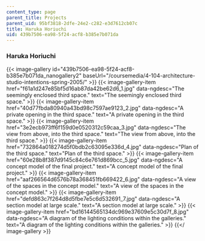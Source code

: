 ```yaml
---
content_type: page
parent_title: Projects
parent_uid: 95bf3818-2dfe-24e2-c282-e3d7612cb07c
title: Haruka Horiuchi
uid: 439b7506-ea98-5f24-acf8-b385e7b071da
---
```


### Haruka Horiuchi
{{< image-gallery id="439b7506-ea98-5f24-acf8-b385e7b071da_nanogallery2" baseUrl="/coursemedia/4-104-architecture-studio-intentions-spring-2005/" >}}
{{< image-gallery-item href="f61a1d247e85bf5d16ab87da42be62d6_1.jpg" data-ngdesc="The seemingly enclosed third space." text="The seemingly enclosed third space." >}}
{{< image-gallery-item href="40d77fbda80940a43bd98c7597ae9123_2.jpg" data-ngdesc="A private opening in the third space." text="A private opening in the third space." >}}
{{< image-gallery-item href="3e2ecb973ff6f159d0e0520312c59caa_3.jpg" data-ngdesc="The view from above, into the third space." text="The view from above, into the third space." >}}
{{< image-gallery-item href="732864a018274d5f0bdb2c63095e336d_4.jpg" data-ngdesc="Plan of the third space." text="Plan of the third space." >}}
{{< image-gallery-item href="60e28b8f387d9145c84c6e761d869bcc_5.jpg" data-ngdesc="A concept model of the final project." text="A concept model of the final project." >}}
{{< image-gallery-item href="aaf266564d6576b78a368451fb669422_6.jpg" data-ngdesc="A view of the spaces in the concept model." text="A view of the spaces in the concept model." >}}
{{< image-gallery-item href="defd863c7f264d8d5fbe7e5c6d532691_7.jpg" data-ngdesc="A section model at large scale." text="A section model at large scale." >}}
{{< image-gallery-item href="bd16144565134dc969e37609e5c30d7f_8.jpg" data-ngdesc="A diagram of the lighting conditions within the galleries." text="A diagram of the lighting conditions within the galleries." >}}
{{</ image-gallery >}}
